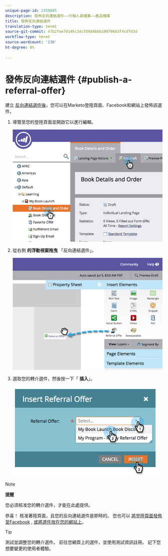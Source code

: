 ```yaml
---
unique-page-id: 2359845
description: 發佈反向連結選件——行銷人員檔案——產品檔案
title: 發佈反向連結選件
translation-type: tm+mt
source-git-commit: 47b2fee7d146c3dc558d4bbb10070683f4cdfd3d
workflow-type: tm+mt
source-wordcount: '138'
ht-degree: 0%

---
```



# 發佈反向連結選件 {#publish-a-referral-offer}

建立 [反向連結選件後](create-a-referral-offer.md)，您可以在Marketo登陸頁面、Facebook和網站上發佈該選件。

1. 導覽至您的登陸頁面並開啟它以進行編輯。

   ![](assets/image2014-9-19-11-3a15-3a30.png)

1. 從右側 **的浮動視窗拖曳** 「反向連結選件」。

   ![](assets/image2014-9-19-11-3a15-3a42.png)

1. 選取您的轉介選件，然後按一下「 **插入**」。

   ![](assets/image2014-9-19-11-3a15-3a52.png)

>[!NOTE]
>
>**提醒**
>
>您必須核准您的轉介選件，才能在此處提供。

恭喜！ 核准著陸頁面，且您的反向連結選件是即時的。 您也可以 [將登陸頁面發佈至Facebook](../../../../product-docs/demand-generation/facebook/publish-landing-pages-to-facebook.md) , [或將選件放在您的網站上](../../../../product-docs/demand-generation/social/social-functions/deploy-social-on-your-website.md)。

>[!TIP]
>
>測試並調整您的轉介選件。 前往您網頁上的選件，並使用測試資訊註冊。 記下您想要變更的使用者體驗。

